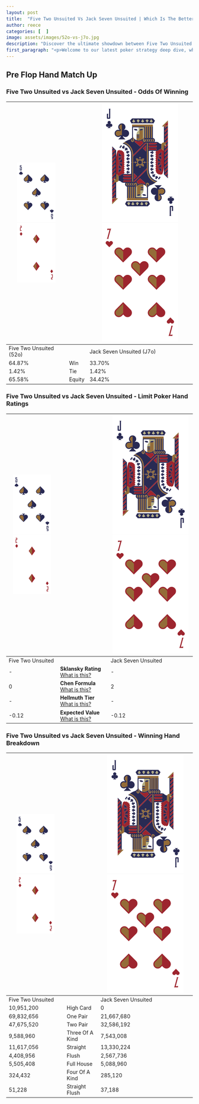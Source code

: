 ```yaml
---
layout: post
title:  "Five Two Unsuited Vs Jack Seven Unsuited | Which Is The Better Hand In Poker? A Complete Guide"
author: reece
categories: [  ]
image: assets/images/52o-vs-j7o.jpg
description: "Discover the ultimate showdown between Five Two Unsuited and Jack Seven Unsuited in poker! Uncover the odds, strategies, and scenarios where one hand triumphs over the other. Get ready to up your poker game with this thrilling analysis."
first_paragraph: "<p>Welcome to our latest poker strategy deep dive, where we're pitting two distinct hands against each other in a high-stakes showdown: Five Two Unsuited vs Jack Seven Unsuited.</p><p>In the dynamic world of poker, every decision counts, and knowing which hand holds the upper hand is key to your success at the table.</p><p>In this article, we'll dissect these two hands, explore the scenarios where one dominates the other, and equip you with the knowledge to make strategic choices that can tip the odds in your favor.</p><p>Get ready to unravel the intriguing dynamics of these poker hands and elevate your game to new heights.</p>"
---
```




[comment]: # (sp0)

## Pre Flop Hand Match Up

<div class="table hand-ratings" markdown="1"> 



### Five Two Unsuited vs Jack Seven Unsuited - Odds Of Winning


    
| ![image info](assets/images/hand1/5.png) ![image info](assets/images/hand1/2o.png) |  | ![image info](assets/images/hand2/J.png) ![image info](assets/images/hand2/7o.png) |
| -------- | -------- | -------- |
| Five Two Unsuited (52o) |  | Jack Seven Unsuited (J7o) |
| 64.87% | Win | 33.70% |
| 1.42% | Tie | 1.42% |
| 65.58% | Equity | 34.42% |




[comment]: # (sp1)



### Five Two Unsuited vs Jack Seven Unsuited - Limit Poker Hand Ratings


    
| ![image info](assets/images/hand1/5.png) ![image info](assets/images/hand1/2o.png) |  | ![image info](assets/images/hand2/J.png) ![image info](assets/images/hand2/7o.png) |
| -------- | -------- | -------- |
| Five Two Unsuited |  | Jack Seven Unsuited |
| - | **Sklansky Rating** [What is this?](/sklansky-rating-explained) | - |
| 0 | **Chen Formula** [What is this?](/chen-formula-explained) | 2 |
| - | **Hellmuth Tier** [What is this?](/Hellmuth-tier-explained) | - |
| -0.12 | **Expected Value** [What is this?](/expected-value-explained) | -0.12 |




[comment]: # (sp2)



### Five Two Unsuited vs Jack Seven Unsuited - Winning Hand Breakdown


    
| ![image info](assets/images/hand1/5.png) ![image info](assets/images/hand1/2o.png) |  | ![image info](assets/images/hand2/J.png) ![image info](assets/images/hand2/7o.png) |
| -------- | -------- | -------- |
| Five Two Unsuited |  | Jack Seven Unsuited |
| 10,951,200 | High Card | 0 |
| 69,832,656 | One Pair | 21,667,680 |
| 47,675,520 | Two Pair | 32,586,192 |
| 9,588,960 | Three Of A Kind | 7,543,008 |
| 11,617,056 | Straight | 13,330,224 |
| 4,408,956 | Flush | 2,567,736 |
| 5,505,408 | Full House | 5,088,960 |
| 324,432 | Four Of A Kind | 285,120 |
| 51,228 | Straight Flush | 37,188 |




[comment]: # (sp3)



</div>

[comment]: # (sp4)



[comment]: # (sp5)

